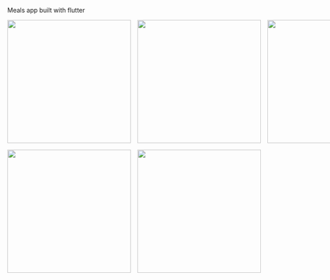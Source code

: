 Meals app built with flutter

<div>
<div style="display:flex;">
<img style="margin-right:15px;margin-bottom:15px;" width=280 src="https://raw.githubusercontent.com/harel2021/Flutter-Meals-App/master/assets/images/1.png">
<img style="margin-right:15px;margin-bottom:15px;"  width=280 src="https://raw.githubusercontent.com/harel2021/Flutter-Meals-App/master/assets/images/2.png">
<img style="margin-right:15px;margin-bottom:15px;"  width=280 src="https://raw.githubusercontent.com/harel2021/Flutter-Meals-App/master/assets/images/3.png">
</div>
<div style="display:flex;">
<img style="margin-right:15px;margin-bottom:15px;"  width=280 src="https://raw.githubusercontent.com/harel2021/Flutter-Meals-App/master/assets/images/4.png">
<img width=280 src="https://raw.githubusercontent.com/harel2021/Flutter-Meals-App/master/assets/images/5.png">
</div>
</div>
